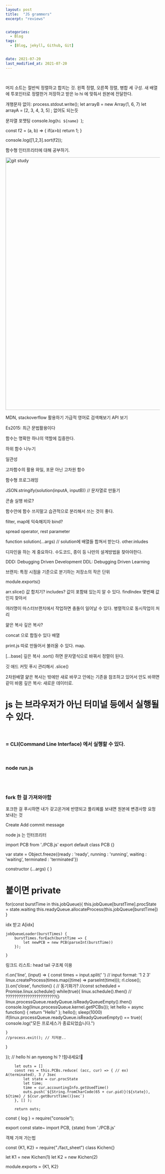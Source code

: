 ```yaml
---
layout: post
title:  "JS grammers"
excerpt: "reviews"


categories:
  - Blog
tags:
  - [Blog, jekyll, Github, Git]

 
date: 2021-07-20
last_modified_at: 2021-07-20
---
```



<br/>


머지 소트는 절반씩 정렬하고 합치는 것.
왼쪽 정렬, 오른쪽 정렬, 병합 세 구성.
새 배열에 투포인터로 정렬한거 저장하고 받은 lo hi 에 맞춰서 원본에 전달한다.


개행문자 없이: 
process.stdout.write();
let arrayB = new Array(1, 6, 7)
let arrayA = [2, 3, 4, 3, 5]
; 없어도 되는듯

문자열 포맷팅
console.log(`hi ${name} `);

const f2 = (a, b) => {
  if(a>b) return 1;
}

console.log([1,2,3].sort(f2));

함수형 인터프리터에 대해 공부하기.

<img width="825" alt="git study" src="https://user-images.githubusercontent.com/74404132/126221934-5a883a79-248d-4b68-b299-0905db01b999.png">

MDN, stackoverflow 활용하기
가급적 영어로 검색해보기
API 보기

Es2015: 최근 문법활용이다

함수는 명확한 하나의 역할에 집중한다.

하위 함수 나누기

일관성

고차함수의 활용
와일, 포문 아닌 고차원 함수

함수형 프로그래밍




JSON.stringify(solution(inputA, inputB)) // 문자열로 만들기

콘솔 실행 바로?

함수안에 함수 쓰지말고 습관적으로 분리해서 쓰는 것이 좋다.

filter, map에 익숙해지자 bind?

spread operator, rest parameter

function solution(...args) // solution에 배열들 합쳐서 받는다.
other.inludes

디자인을 하는 게 중요하다.
수도코드, 종이 등 나만의 설계방법을 찾아야한다.

DDD: Debugging Driven Development
DDL: Debugging Driven Learning

브랜치: 특정 시점을 기준으로 분기하는 저장소의 작은 단위

module.exports()


arr.slice()
값 합치기?
includes? 값이 포함돼 있는지 알 수 있다.
findIndex 몇번째 값인지 찾아서

여러명이 마스터브랜치에서 작업하면 충돌이 일어날 수 있다.
병렬적으로 동시작업이 처리

얉은 복사 깊은 복사?

concat 으로 합칠수 있다 배열

print.js 따로 만들어서 불러올 수 있다. 
map. 



[...base] 깊은 복사
.sort() 하면 문자열식으로 바꿔서 정렬이 된다.

깃 애드 커밋 푸시 관리해서 
.slice()

2차원배열 얉은 복사는 밖에만 새로 바꾸고 안에는 기존을 참조하고 있어서 안도 바뀌면 같이 바뀜
깊은 복사: 새로운 데이터로.
<br/>



# js 는 브라우저가 아닌 터미널 등에서 실행될 수 있다.
<br/>

### = CLI(Command Line Interface) 에서 실행할 수 있다.
<br/>

### node run.js
<br/>



<br/>

### fork 한 걸 가져와야함

포크한 걸 푸시하면 내가 갖고온거에 반영되고 
풀리퀘를 보내면 원본에 변경사항 요청 보내는 것


Create
Add
commit message


node js 는 인터프리터

import PCB from './PCB.js'
export default class PCB {}

var state = Object.freeze({ready : 'ready', running : 'running', waiting : 'waiting', terminated : 'terminated'})

constructor (...args) { }

# 붙이면 private


  for(const burstTime in this.jobQueue){
      this.jobQueue[burstTime].procState = state.waiting
      this.readyQueue.allocateProcess(this.jobQueue[burstTime])   
  }

idx 받고 A[idx]

    jobQueueLoader(burstTimes) { 
        burstTimes.forEach(burstTime => {
            let newPCB = new PCB(parseInt(burstTime))
        });

    }


링크드 리스트: head tail 구조체 이용



rl.on('line', (input) => {
  const times = input.split(' ') // input format: '1 2 3'
  linux.createProcess(times.map((time) => parseInt(time)));
  rl.close();
}).on('close', function() { // 동기화가?
  //const scheduled = Promise.linux.schedule()
  while(true){ 
    linux.schedule().then() // ???????????????????????{}
    linux.processQueue.readyQueue.isReadyQueueEmpty().then()
    console.log(linux.processQueue.kernel.getPCBs());
    let hello = async function() { return "Hello" };
    hello();
    sleep(1000)
    if(linux.processQueue.readyQueue.isReadyQueueEmpty() == true){
      console.log("모든 프로세스가 종료되었습니다.")
      

    }
    //process.exit(); // 지저분..

  }
  
}); // hello hi an nyeong hi ?  !힘내세요!🦮


        let outs = []
        const res = this.PCBs.reduce( (acc, cur) => { // ex) A(terminated), 3 / 3sec
            let state = cur.procState
            let time;
            time = cur.accountingInfo.getUsedTime()
            outs.push(`${String.fromCharCode(65 + cur.pid)}(${state}), ${time} / ${cur.getBurstTime()}sec`) 
        }, [] );
        
        return outs;


const { log } = require("console");




export const state~
import PCB, {state} from './PCB.js'


객체 가져 가는법

const {K1, K2} = require("./fact_sheet")
class Kichen{}

let K1 = new Kichen(1)
let K2 = new Kichen(2)

module.exports = {K1, K2}